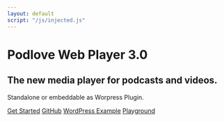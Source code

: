 ```yaml
---
layout: default
script: "/js/injected.js"
---
```


<div class="jumbotron">
    <h1>Podlove Web Player 3.0</h1>
    <h2>
       The new media player for podcasts and videos.
    </h2>
    <p>
        Standalone or embeddable as Worpress Plugin.
    </p>
    <p>
        <audio id="inject">
            <source src="{{site.playerPath}}/examples/which-format/podlove-test-track.mp4" type="audio/mp4"/>
            <source src="{{site.playerPath}}/examples/which-format/podlove-test-track.mp3" type="audio/mpeg"/>
            <source src="{{site.playerPath}}/examples/which-format/podlove-test-track.ogg" type="audio/ogg; codecs=vorbis"/>
            <source src="{{site.playerPath}}/examples/which-format/podlove-test-track.opus" type="audio/ogg; codecs=opus"/>
        </audio>
    </p>
    <p>
        <a class="btn btn-primary btn-block" href="/podlove-web-player/guides/getting-started.html" title="Learn how to get started">Get Started</a>
        <a class="btn btn-primary btn-block" href="https://github.com/podlove/podlove-web-player" title="Go to Web Player Github Site">GitHub</a>
        <a class="btn btn-primary btn-block" href="http://sourcerer.org/blog" title="Go to Web Player Wordpress Demo">WordPress Example</a>
        <a class="btn btn-primary btn-block" href="http://sandkastenlie.be/playground.html" title="Interactive Playground">Playground</a>
    </p>
</div>
